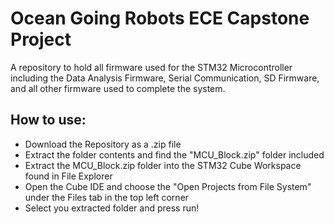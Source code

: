 # Ocean Going Robots ECE Capstone Project

A repository to hold all firmware used for the STM32 Microcontroller including the Data Analysis Firmware, Serial Communication, SD Firmware, and all other firmware used to complete the system.  

## How to use: 

- Download the Repository as a .zip file
- Extract the folder contents and find the "MCU_Block.zip" folder included
- Extract the MCU_Block.zip folder into the STM32 Cube Workspace found in File Explorer
- Open the Cube IDE and choose the "Open Projects from File System" under the Files tab in the top left corner
- Select you extracted folder and press run!
